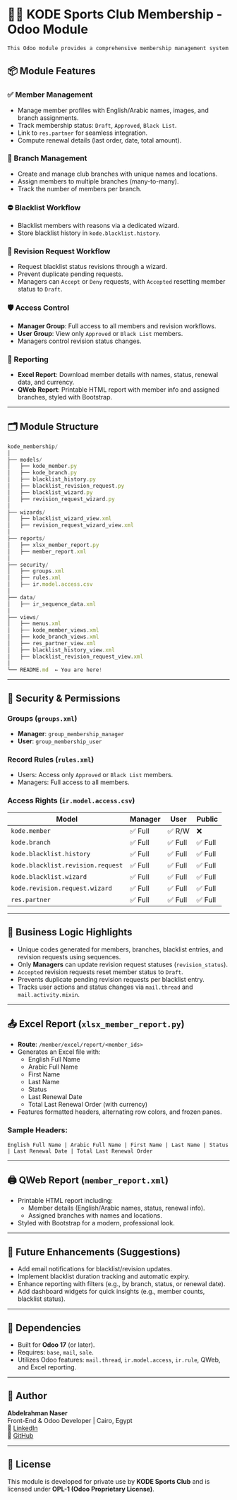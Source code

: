 # 🏋️‍♂️ KODE Sports Club Membership - Odoo Module

```markdown
This Odoo module provides a comprehensive membership management system for **KODE Sports Club**, handling member registration, branch assignments, blacklist workflows, revision requests, and detailed reporting.
```

## 📦 Module Features

### ✅ Member Management

- Manage member profiles with English/Arabic names, images, and branch assignments.
- Track membership status: `Draft`, `Approved`, `Black List`.
- Link to `res.partner` for seamless integration.
- Compute renewal details (last order, date, total amount).

### 🏢 Branch Management

- Create and manage club branches with unique names and locations.
- Assign members to multiple branches (many-to-many).
- Track the number of members per branch.

### ⛔ Blacklist Workflow

- Blacklist members with reasons via a dedicated wizard.
- Store blacklist history in `kode.blacklist.history`.

### 🔄 Revision Request Workflow

- Request blacklist status revisions through a wizard.
- Prevent duplicate pending requests.
- Managers can `Accept` or `Deny` requests, with `Accepted` resetting member status to `Draft`.

### 🛡️ Access Control

- **Manager Group**: Full access to all members and revision workflows.
- **User Group**: View only `Approved` or `Black List` members.
- Managers control revision status changes.

### 📄 Reporting

- **Excel Report**: Download member details with names, status, renewal data, and currency.
- **QWeb Report**: Printable HTML report with member info and assigned branches, styled with Bootstrap.

---

## 🗂️ Module Structure

```js
kode_membership/
│
├── models/
│   ├── kode_member.py
│   ├── kode_branch.py
│   ├── blacklist_history.py
│   ├── blacklist_revision_request.py
│   ├── blacklist_wizard.py
│   ├── revision_request_wizard.py
│
├── wizards/
│   ├── blacklist_wizard_view.xml
│   ├── revision_request_wizard_view.xml
│
├── reports/
│   ├── xlsx_member_report.py
│   ├── member_report.xml
│
├── security/
│   ├── groups.xml
│   ├── rules.xml
│   ├── ir.model.access.csv
│
├── data/
│   ├── ir_sequence_data.xml
│
├── views/
│   ├── menus.xml
│   ├── kode_member_views.xml
│   ├── kode_branch_views.xml
│   ├── res_partner_view.xml
│   ├── blacklist_history_view.xml
│   ├── blacklist_revision_request_view.xml
│
└── README.md  ← You are here!
```

---

## 🔐 Security & Permissions

### Groups (`groups.xml`)

- **Manager**: `group_membership_manager`
- **User**: `group_membership_user`

### Record Rules (`rules.xml`)

- Users: Access only `Approved` or `Black List` members.
- Managers: Full access to all members.

### Access Rights (`ir.model.access.csv`)

| Model                             | Manager | User    | Public  |
| --------------------------------- | ------- | ------- | ------- |
| `kode.member`                     | ✅ Full | ✅ R/W  | ❌      |
| `kode.branch`                     | ✅ Full | ✅ Full | ✅ Full |
| `kode.blacklist.history`          | ✅ Full | ✅ Full | ✅ Full |
| `kode.blacklist.revision.request` | ✅ Full | ✅ Full | ✅ Full |
| `kode.blacklist.wizard`           | ✅ Full | ✅ Full | ✅ Full |
| `kode.revision.request.wizard`    | ✅ Full | ✅ Full | ✅ Full |
| `res.partner`                     | ✅ Full | ✅ Full | ✅ Full |

---

## 🧠 Business Logic Highlights

- Unique codes generated for members, branches, blacklist entries, and revision requests using sequences.
- Only **Managers** can update revision request statuses (`revision_status`).
- `Accepted` revision requests reset member status to `Draft`.
- Prevents duplicate pending revision requests per blacklist entry.
- Tracks user actions and status changes via `mail.thread` and `mail.activity.mixin`.

---

## 📤 Excel Report (`xlsx_member_report.py`)

- **Route**: `/member/excel/report/<member_ids>`
- Generates an Excel file with:
  - English Full Name
  - Arabic Full Name
  - First Name
  - Last Name
  - Status
  - Last Renewal Date
  - Total Last Renewal Order (with currency)
- Features formatted headers, alternating row colors, and frozen panes.

### Sample Headers:

```
English Full Name | Arabic Full Name | First Name | Last Name | Status | Last Renewal Date | Total Last Renewal Order
```

---

## 🖨️ QWeb Report (`member_report.xml`)

- Printable HTML report including:
  - Member details (English/Arabic names, status, renewal info).
  - Assigned branches with names and locations.
- Styled with Bootstrap for a modern, professional look.

---

## 🚀 Future Enhancements (Suggestions)

- Add email notifications for blacklist/revision updates.
- Implement blacklist duration tracking and automatic expiry.
- Enhance reporting with filters (e.g., by branch, status, or renewal date).
- Add dashboard widgets for quick insights (e.g., member counts, blacklist status).

---

## 🧩 Dependencies

- Built for **Odoo 17** (or later).
- Requires: `base`, `mail`, `sale`.
- Utilizes Odoo features: `mail.thread`, `ir.model.access`, `ir.rule`, QWeb, and Excel reporting.

---

## 👤 Author

**Abdelrahman Naser**  
Front-End & Odoo Developer | Cairo, Egypt  
📍 [LinkedIn](https://www.linkedin.com/in/abdelrahman-naser-muhammed)  
📂 [GitHub](https://github.com/abdonaser)

---

## 📃 License

This module is developed for private use by **KODE Sports Club** and is licensed under **OPL-1 (Odoo Proprietary License)**.
